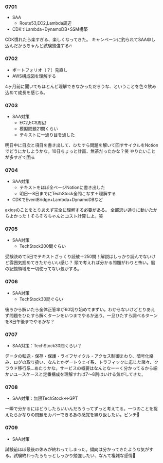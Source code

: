 ### 0701
- SAA
    - Route53,EC2,Lambda周辺
- CDKでLambda+DynamoDB+SSM構築

CDK慣れたら楽すぎる、楽しくなってきた。
キャンペーンに釣られてSAA申し込んだからちゃんと試験勉強する🔥

### 0702
- ポートフォリオ（？）見直し
- AWS構成図を理解する

4ヶ月前に聞いてもほとんど理解できなかっただろうな、ということを色々飲み込めて成長を感じる。

### 0703
- SAA対策
    - EC2,ECS周辺
    - 模擬問題21問くらい
    - テキストに一通り目を通した

明日中に目次と項目を書き出して、ひたすら問題を解いて回すサイクルをNotionでどうにかしようかな。10日ちょっと計画、無茶だったかな？笑
やりたいことが多すぎて困る

### 0704
- SAA対策
    - テキストをほぼ全ページNotionに書き出した
    - 明日〜8日までにTechStock全問こなす＋理解する
- CDKでEventBridge+Lambda+DynamoDBなど

axiosのことをとりあえず完全に理解する必要がある。
全部思い通りに動いたからよかった！そろそろちゃんとコスト計算しよ。笑

### 0705
- SAA対策
    - TechStock200問ぐらい

受験決めて5日でテキストざっくり読破＋250問！解説はしっかり読んでないけど雰囲気掴めてきたからいい感じ？
頭で考えれば分かる問題がわりと怖い。脳の記憶領域を一切使ってない気がする。

### 0706
- SAA対策
    - TechStock30問ぐらい

後ろから解いたら全体正答率が60切り始めてまずい。わからないけどとりあえず問題をひたすら解くターンをいつまでやるか迷う。一旦ひたすら調べるターンを8日午後までやるかな？

### 0707
- SAA対策：TechStock30問くらい？

データの転送・保存・保護・ライフサイクル・アクセス制御まわり、暗号化絡み、ログの取り扱い、なんとかゲートウェイ系、トラフィックに応じた諸々、クラウド移行系…あたりかな。サービスの概要はなんとなーーく分かってるから細かいユースケースと定番構成を理解すれば7〜8割はいける気がしてきた。

### 0708
- SAA対策：無限TechStock⇔GPT

一瞬で分かるにはどうしたらいいんだろうってずっと考えてる。一つのことを捉えたらかなりの問題をカバーできるあの感覚を繰り返したい。ピンチ🤯

### 0709
- SAA対策

試験前ほぼ最後の休みが終わってしまった。傾向は分かってきたような気がする。試験終わったらもっとしっかり勉強したい、なんて複雑な感情🤯
